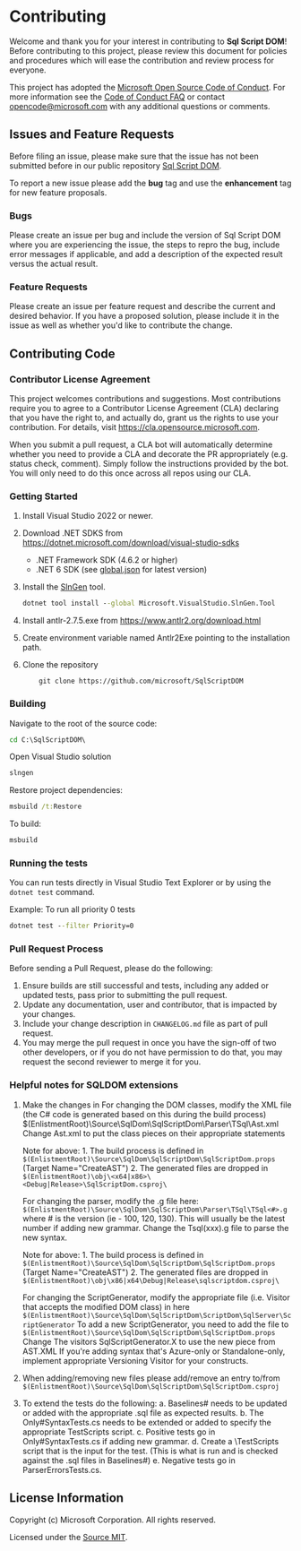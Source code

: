 # Contributing

Welcome and thank you for your interest in contributing to **Sql Script DOM**! Before contributing to this
project, please review this document for policies and procedures which
will ease the contribution and review process for everyone.

This project has adopted the [Microsoft Open Source Code of Conduct](https://opensource.microsoft.com/codeofconduct/).
For more information see the [Code of Conduct FAQ](https://opensource.microsoft.com/codeofconduct/faq/) or
contact [opencode@microsoft.com](mailto:opencode@microsoft.com) with any additional questions or comments.

## Issues and Feature Requests

Before filing an issue, please make sure that the issue has not been submitted before in our public repository [Sql Script DOM](https://github.com/microsoft/SqlScriptDOM/issues). 

To report a new issue please add the **bug** tag and use the **enhancement** tag for new feature proposals.

### Bugs

Please create an issue per bug and include the version of Sql Script DOM where you are experiencing the issue, the steps to repro the bug, include error messages if applicable, and add a description of the expected result versus the actual result.

### Feature Requests

Please create an issue per feature request and describe the current and desired behavior. If you have a proposed solution, please include it in the issue as well as whether you'd like to contribute the change.

## Contributing Code

### Contributor License Agreement

This project welcomes contributions and suggestions.  Most contributions require you to agree to a
Contributor License Agreement (CLA) declaring that you have the right to, and actually do, grant us
the rights to use your contribution. For details, visit https://cla.opensource.microsoft.com.

When you submit a pull request, a CLA bot will automatically determine whether you need to provide
a CLA and decorate the PR appropriately (e.g. status check, comment). Simply follow the instructions
provided by the bot. You will only need to do this once across all repos using our CLA.

### Getting Started

1. Install Visual Studio 2022 or newer.

2. Download .NET SDKS from https://dotnet.microsoft.com/download/visual-studio-sdks 
    - .NET Framework SDK (4.6.2 or higher)
    - .NET 6 SDK (see [global.json](./global.json) for latest version)
3.  Install the [SlnGen](https://microsoft.github.io/slngen/) tool.
    ```cmd 
    dotnet tool install --global Microsoft.VisualStudio.SlnGen.Tool
    ```
4. Install antlr-2.7.5.exe from https://www.antlr2.org/download.html

5. Create environment variable named Antlr2Exe pointing to the installation path.

6. Clone the repository
    ```
        git clone https://github.com/microsoft/SqlScriptDOM
    ```
    
### Building

Navigate to the root of the source code:
```cmd
cd C:\SqlScriptDOM\
```
Open Visual Studio solution
```cmd
slngen
```

Restore project dependencies:
```cmd
msbuild /t:Restore
```

To build:
```cmd
msbuild
```

### Running the tests

You can run tests directly in Visual Studio Text Explorer or by using the ```dotnet test``` command.

Example: To run all priority 0 tests
```cmd
dotnet test --filter Priority=0
```

### Pull Request Process

Before sending a Pull Request, please do the following:

1. Ensure builds are still successful and tests, including any added or updated tests, pass prior to submitting the pull request.
2. Update any documentation, user and contributor, that is impacted by your changes.
3. Include your change description in `CHANGELOG.md` file as part of pull request.
4. You may merge the pull request in once you have the sign-off of two other developers, or if you do not have permission to do that, you may request the second reviewer to merge it for you.

### Helpful notes for SQLDOM extensions

1. Make the changes in
     For changing the DOM classes, modify the XML file (the C# code is generated based on this during the build process)
     $(EnlistmentRoot)\Source\SqlDom\SqlScriptDom\Parser\TSql\Ast.xml
	 Change Ast.xml to put the class pieces on their appropriate statements
	 
	 Note for above:
		 1. The build process is defined in ```$(EnlistmentRoot)\Source\SqlDom\SqlScriptDom\SqlScriptDom.props``` (Target Name="CreateAST")
		 2. The generated files are dropped in ```$(EnlistmentRoot)\obj\<x64|x86>\<Debug|Release>\SqlScriptDom.csproj\```
   
     For changing the parser, modify the .g file here:
```$(EnlistmentRoot)\Source\SqlDom\SqlScriptDom\Parser\TSql\TSql<#>.g``` where # is the version (ie - 100, 120, 130). This will usually be the latest number if adding new grammar.
	 Change the Tsql(xxx).g file to parse the new syntax.
	 
	 Note for above:
		 1. The build process is defined in ```$(EnlistmentRoot)\Source\SqlDom\SqlScriptDom\SqlScriptDom.props``` (Target Name="CreateAST")
		 2. The generated files are dropped in ```$(EnlistmentRoot)\obj\x86|x64\Debug|Release\sqlscriptdom.csproj\```
   
     For changing the ScriptGenerator, modify the appropriate file 
     (i.e. Visitor that accepts the modified DOM class) in here
     ```$(EnlistmentRoot)\Source\SqlDom\SqlScriptDom\ScriptDom\SqlServer\ScriptGenerator```
	 To add a new ScriptGenerator, you need to add the file to ```$(EnlistmentRoot)\Source\SqlDom\SqlScriptDom\SqlScriptDom.props```
	 Change The visitors SqlScriptGenerator.X to use the new piece from AST.XML
	 If you're adding syntax that's Azure-only or Standalone-only, implement appropriate Versioning Visitor for your constructs.

2. When adding/removing new files please add/remove an entry to/from ```$(EnlistmentRoot)\Source\SqlDom\SqlScriptDom\SqlScriptDom.csproj``` 

3. To extend the tests do the following:
     a. Baselines# needs to be updated or added with the appropriate .sql file as expected results.
     b. The Only#SyntaxTests.cs needs to be extended or added to specify the appropriate TestScripts script.
	 c. Positive tests go in Only#SyntaxTests.cs if adding new grammar.
     d. Create a \TestScripts script that is the input for the test. (This is what is run and is checked against the .sql files in Baselines#)
	 e. Negative tests go in ParserErrorsTests.cs.

## License Information
Copyright (c) Microsoft Corporation. All rights reserved.

Licensed under the [Source MIT](LICENSE).
